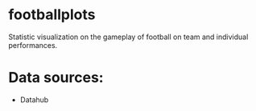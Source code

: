 # footballplots
Statistic visualization on the gameplay of football on team and individual performances.
# Data sources:
 - Datahub
